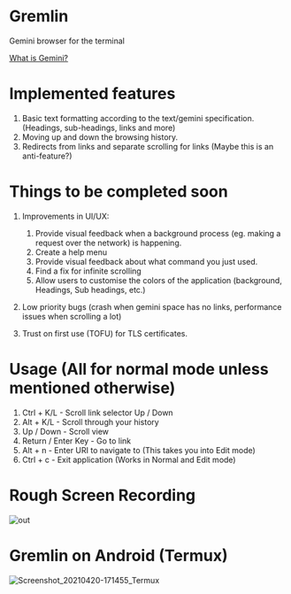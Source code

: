 # Gremlin
Gemini browser for the terminal

[What is Gemini?](https://gemini.circumlunar.space/)

# Implemented features
1. Basic text formatting according to the text/gemini specification. (Headings, sub-headings, links and more)
2. Moving up and down the browsing history.
3. Redirects from links and separate scrolling for links (Maybe this is an anti-feature?)

# Things to be completed soon
1. Improvements in UI/UX:
   1. Provide visual feedback when a background process (eg. making a request over the network) is happening.
   2. Create a help menu
   3. Provide visual feedback about what command you just used.
   4. Find a fix for infinite scrolling
   5. Allow users to customise the colors of the application (background, Headings, Sub headings, etc.)
   
2. Low priority bugs (crash when gemini space has no links, performance issues when scrolling a lot)
3. Trust on first use (TOFU) for TLS certificates.

# Usage (All for normal mode unless mentioned otherwise)
1. Ctrl + K/L - Scroll link selector Up / Down
2. Alt + K/L - Scroll through your history
3. Up / Down - Scroll view
4. Return / Enter Key - Go to link
5. Alt + n - Enter URI to navigate to (This takes you into Edit mode)
6. Ctrl + c - Exit application (Works in Normal and Edit mode)

# Rough Screen Recording
![out](https://user-images.githubusercontent.com/56124831/115050646-9774ed80-9ef9-11eb-9f4d-5bfe6a4325d5.gif)

# Gremlin on Android (Termux)
![Screenshot_20210420-171455_Termux](https://user-images.githubusercontent.com/56124831/115551344-872d8b80-a2c8-11eb-918a-b9b024e935bc.png)

